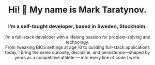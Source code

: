 # <p align="center">Hi! 👋 My name is Mark Taratynov.</p>
### <p align="center">I’m a self-taught developer, based in Sweden, Stockholm.</p>
<p align="center">I’m a full-stack developer with a lifelong passion for problem-solving and technology. <br>From tweaking BIOS settings at age 10 to building full-stack applications today, I bring the same curiosity, discipline, and persistence—shaped by years as a competitive athlete — into every line of code I write.</p>

